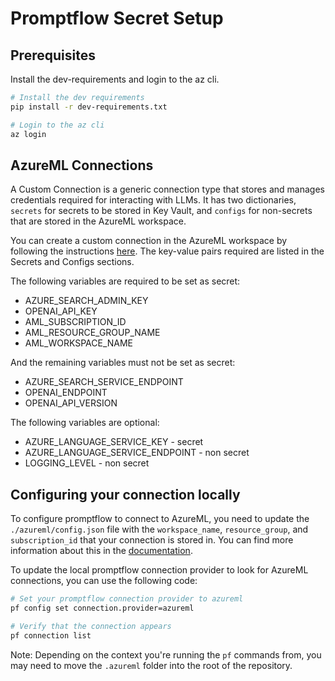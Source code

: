 # Promptflow Secret Setup

## Prerequisites
Install the dev-requirements and login to the az cli.
``` bash
# Install the dev requirements
pip install -r dev-requirements.txt 

# Login to the az cli
az login
```

## AzureML Connections
A Custom Connection is a generic connection type that stores and manages credentials required for interacting with LLMs. It has two dictionaries, `secrets` for secrets to be stored in Key Vault, and `configs` for non-secrets that are stored in the AzureML workspace.


You can create a custom connection in the AzureML workspace by following the instructions [here](https://learn.microsoft.com/en-us/azure/machine-learning/prompt-flow/tools-reference/python-tool?view=azureml-api-2#create-a-custom-connection). The key-value pairs required are listed in the Secrets and Configs sections.

The following variables are required to be set as secret:
- AZURE_SEARCH_ADMIN_KEY
- OPENAI_API_KEY
- AML_SUBSCRIPTION_ID
- AML_RESOURCE_GROUP_NAME
- AML_WORKSPACE_NAME

And the remaining variables must not be set as secret:
- AZURE_SEARCH_SERVICE_ENDPOINT
- OPENAI_ENDPOINT
- OPENAI_API_VERSION

The following variables are optional:
- AZURE_LANGUAGE_SERVICE_KEY - secret
- AZURE_LANGUAGE_SERVICE_ENDPOINT - non secret
- LOGGING_LEVEL - non secret

## Configuring your connection locally 
To configure promptflow to connect to AzureML, you need to update the `./azureml/config.json` file with the `workspace_name`, `resource_group`, and `subscription_id` that your connection is stored in. You can find more information about this in the [documentation](https://microsoft.github.io/promptflow/how-to-guides/set-global-configs.html#azureml).

To update the local promptflow connection provider to look for AzureML connections, you can use the following code:
``` bash
# Set your promptflow connection provider to azureml
pf config set connection.provider=azureml

# Verify that the connection appears
pf connection list
```
Note: Depending on the context you're running the `pf` commands from, you may need to move the `.azureml` folder into the root of the repository.
